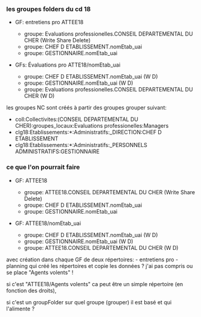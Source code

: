 ### les groupes folders du cd 18

- GF: entretiens pro ATTEE18
	- groupe: Evaluations professionelles.CONSEIL DEPARTEMENTAL DU CHER (Write Share Delete)
	- groupe: CHEF D ETABLISSEMENT.nomEtab_uai
	- groupe: GESTIONNAIRE.nomEtab_uai

- GFs: Évaluations pro ATTE18/nomEtab_uai
	- groupe: CHEF D ETABLISSEMENT.nomEtab_uai (W D)
	- groupe: GESTIONNAIRE.nomEtab_uai (W D)
	- groupe: Evaluations professionelles.CONSEIL DEPARTEMENTAL DU CHER (W D)

les groupes NC sont créés à partir des groupes grouper suivant:

- coll:Collectivites:(CONSEIL DEPARTEMENTAL DU CHER):groupes_locaux:Evaluations professionelles:Managers
- clg18:Etablissements:*:Administratifs:_DIRECTION:CHEF D ETABLISSEMENT
- clg18:Etablissements:*:Administratifs:_PERSONNELS ADMINISTRATIFS:GESTIONNAIRE

### ce que l'on pourrait faire

- GF:  ATTEE18
	- groupe: ATTEE18.CONSEIL DEPARTEMENTAL DU CHER (Write Share Delete)
	- groupe: CHEF D ETABLISSEMENT.nomEtab_uai
	- groupe: GESTIONNAIRE.nomEtab_uai

- GF: ATTEE18/nomEtab_uai
	- groupe: CHEF D ETABLISSEMENT.nomEtab_uai (W D)
	- groupe: GESTIONNAIRE.nomEtab_uai (W D)
	- groupe: ATTEE18.CONSEIL DEPARTEMENTAL DU CHER (W D)


avec création dans chaque GF de deux répertoires:
	- entretiens pro
	- planning
qui créé les répertoires et copie les données ?
j'ai pas compris ou se place "Agents volents" !

si c'est "ATTEE18/Agents volents" ca peut être un simple répertoire (en fonction des droits),

si c'est un groupFolder sur quel groupe (grouper) il est basé et qui l'alimente ?
